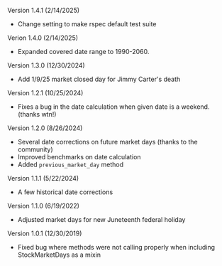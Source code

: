 Version 1.4.1 (2/14/2025)
* Change setting to make rspec default test suite

Verion 1.4.0 (2/14/2025)
* Expanded covered date range to 1990-2060.

Version 1.3.0 (12/30/2024)
* Add 1/9/25 market closed day for Jimmy Carter's death

Version 1.2.1 (10/25/2024)
* Fixes a bug in the date calculation when given date is a weekend. (thanks wtn!)

Version 1.2.0 (8/26/2024)
* Several date corrections on future market days (thanks to the community)
* Improved benchmarks on date calculation
* Added `previous_market_day` method

Version 1.1.1 (5/22/2024)
* A few historical date corrections

Version 1.1.0 (6/19/2022)
* Adjusted market days for new Juneteenth federal holiday

Version 1.0.1 (12/30/2019)
* Fixed bug where methods were not calling properly when including StockMarketDays as a mixin
